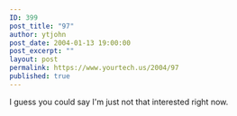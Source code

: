 ```yaml
---
ID: 399
post_title: "97"
author: ytjohn
post_date: 2004-01-13 19:00:00
post_excerpt: ""
layout: post
permalink: https://www.yourtech.us/2004/97
published: true
---
```

I guess you could say I'm just not that interested right now.